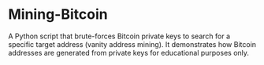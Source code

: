 # Mining-Bitcoin
A Python script that brute-forces Bitcoin private keys to search for a specific target address (vanity address mining). It demonstrates how Bitcoin addresses are generated from private keys for educational purposes only.
